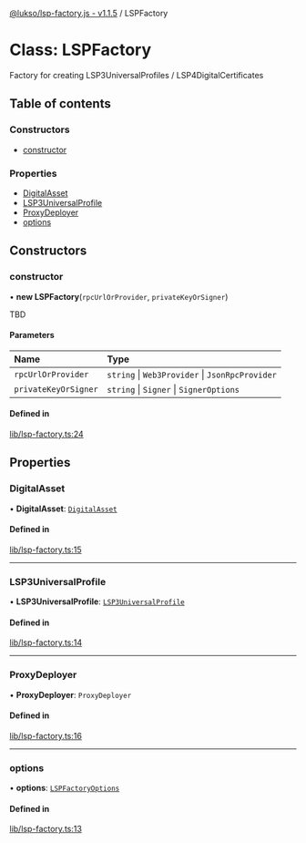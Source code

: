 [@lukso/lsp-factory.js - v1.1.5](../README.md) / LSPFactory

# Class: LSPFactory

Factory for creating LSP3UniversalProfiles / LSP4DigitalCertificates

## Table of contents

### Constructors

- [constructor](LSPFactory.md#constructor)

### Properties

- [DigitalAsset](LSPFactory.md#digitalasset)
- [LSP3UniversalProfile](LSPFactory.md#lsp3universalprofile)
- [ProxyDeployer](LSPFactory.md#proxydeployer)
- [options](LSPFactory.md#options)

## Constructors

### constructor

• **new LSPFactory**(`rpcUrlOrProvider`, `privateKeyOrSigner`)

TBD

#### Parameters

| Name | Type |
| :------ | :------ |
| `rpcUrlOrProvider` | `string` \| `Web3Provider` \| `JsonRpcProvider` |
| `privateKeyOrSigner` | `string` \| `Signer` \| `SignerOptions` |

#### Defined in

[lib/lsp-factory.ts:24](https://github.com/lukso-network/tools-lsp-factory/blob/8e385a2/src/lib/lsp-factory.ts#L24)

## Properties

### DigitalAsset

• **DigitalAsset**: [`DigitalAsset`](DigitalAsset.md)

#### Defined in

[lib/lsp-factory.ts:15](https://github.com/lukso-network/tools-lsp-factory/blob/8e385a2/src/lib/lsp-factory.ts#L15)

___

### LSP3UniversalProfile

• **LSP3UniversalProfile**: [`LSP3UniversalProfile`](LSP3UniversalProfile.md)

#### Defined in

[lib/lsp-factory.ts:14](https://github.com/lukso-network/tools-lsp-factory/blob/8e385a2/src/lib/lsp-factory.ts#L14)

___

### ProxyDeployer

• **ProxyDeployer**: `ProxyDeployer`

#### Defined in

[lib/lsp-factory.ts:16](https://github.com/lukso-network/tools-lsp-factory/blob/8e385a2/src/lib/lsp-factory.ts#L16)

___

### options

• **options**: [`LSPFactoryOptions`](../interfaces/LSPFactoryOptions.md)

#### Defined in

[lib/lsp-factory.ts:13](https://github.com/lukso-network/tools-lsp-factory/blob/8e385a2/src/lib/lsp-factory.ts#L13)
